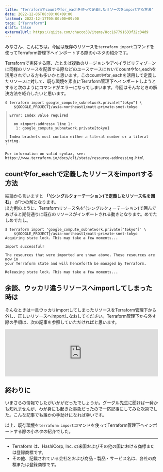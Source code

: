 ```yaml
---
title: "Terraformでcountやfor_eachを使って定義したリソースをimportする方法"
date: 2022-12-06T00:00:00+09:00
lastmod: 2022-12-17T00:00:00+09:00
tags: ["Terraform"]
draft: false
externalUrl: https://qiita.com/chacco38/items/8cc167791633f32c34d9
---
```


みなさん、こんにちは。今回は既存のリソースを`terraform import`コマンドを使ってTerraform管理下へインポートする際の小ネタの紹介です。

Terraformで実装する際、たとえば複数のリージョンやアベイラビリティゾーンに同様のリソースを配置する際などのユースケースにおいてcountやfor_eachを活用されている方も多いかと思います。このcountやfor_eachを活用して定義したリソースに対して、既存環境を素直にTerraform管理下へインポートしようとすると次のようにコマンドがエラーになってしまいます。今回はそんなときの解決方法を紹介したいと思います。

```txt:エラー時の出力例
$ terraform import google_compute_subnetwork.private["tokyo"] \
    ${GOOGLE_PROJECT}/asia-northeast1/matt-private-snet-tokyo
╷
│ Error: Index value required
│ 
│   on <import-address> line 1:
│    1: google_compute_subnetwork.private[tokyo]
│ 
│ Index brackets must contain either a literal number or a literal string.
╵

For information on valid syntax, see:
https://www.terraform.io/docs/cli/state/resource-addressing.html
```

## countやfor_eachで定義したリソースをimportする方法

結論から言いますと **「'(シングルクォーテーション)で定義したリソース名を囲む」** が1つの解となります。  
出力例のように、Terraformリソース名を'(シングルクォーテーション)で囲んであげると期待通りに既存のリソースがインポートされる動きとなります。めでたしめでたし。

```txt:成功時の出力例
$ terraform import 'google_compute_subnetwork.private["tokyo"]' \
    ${GOOGLE_PROJECT}/asia-northeast1/matt-private-snet-tokyo
Acquiring state lock. This may take a few moments...

Import successful!

The resources that were imported are shown above. These resources are now in
your Terraform state and will henceforth be managed by Terraform.

Releasing state lock. This may take a few moments...
```

## 余談、ウッカリ違うリソースへimportしてしまった時は

そんなときは一旦ウッカリimportしてしまったリソースをTerraform管理下から外し、正しいリソースへimportしなおしてください。Terraform管理下から外す際の手順は、次の記事を参照していただければと思います。

<iframe class="hatenablogcard" style="width:100%;height:155px;max-width:680px;" src="https://hatenablog-parts.com/embed?url=https://qiita.com/chacco38/private/d731a86fcb0626cb958b" frameborder="0" scrolling="no"></iframe>

## 終わりに

いまさらの情報でしたがいかがだったでしょうか。グーグル先生に聞けば一発かも知れませんが、わが身にも起きた事象だったので一応記事にしてみた次第でした。こんな記事でも誰かの手助けになれば幸いです。

以上、既存環境を`terraform import`コマンドを使ってTerraform管理下へインポートする際の小ネタの紹介でした。

---

- Terraform は、HashiCorp, Inc. の米国およびその他の国における商標または登録商標です。
- その他、記載されている会社名および商品・製品・サービス名は、各社の商標または登録商標です。
